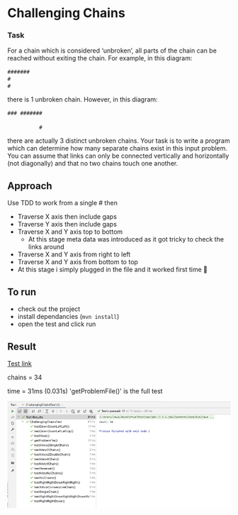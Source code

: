 # Challenging Chains
### Task

For a chain which is considered ‘unbroken’, all parts of the chain can be reached without exiting the chain. For example, in this diagram:
```
#######
#
#
```

there is 1 unbroken chain. However, in this diagram:
```
### #######

          #
```
there are actually 3 distinct unbroken chains.
Your task is to write a program which can determine how many separate chains exist in this input problem. You can assume that links can only be connected vertically and horizontally (not diagonally) and that no two chains touch one another.

## Approach
 Use TDD to work from a single # then
  - Traverse X axis then include gaps
  - Traverse Y axis then include gaps
  - Traverse X and Y axis top to bottom
    - At this stage meta data was introduced as it got tricky to check the links around
  - Traverse X and Y axis from right to left
  - Traverse X and Y axis from bottom to top
  - At this stage i simply plugged in the file and it worked first time 💪

## To run
- check out the project
- install dependancies (`mvn install`)
- open the test and click run

## Result
[Test link](https://github.com/dale-waterworth/ANDCodeChallenges/tree/master/src/test/java/challenging/chains)


chains = 34

time = 31ms (0.031s) 'getProblemFile()' is the full test

![alt text](https://github.com/dale-waterworth/ANDCodeChallenges/blob/master/src/main/resources/img.png?raw=true)
